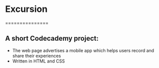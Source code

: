 # Excursion
===============
## A short Codecademy project: 
* The web page advertises a mobile app which helps users record and share their experiences
* Written in HTML and CSS
